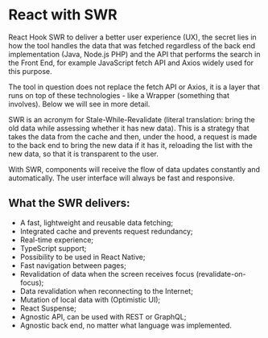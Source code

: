 # React with SWR

React Hook SWR to deliver a better user experience (UX), the secret lies in how the tool handles the data that was fetched regardless of the back end implementation (Java, Node.js PHP) and the API that performs the search in the Front End, for example JavaScript fetch API and Axios widely used for this purpose.

The tool in question does not replace the fetch API or Axios, it is a layer that runs on top of these technologies - like a Wrapper (something that involves). Below we will see in more detail.

SWR is an acronym for Stale-While-Revalidate (literal translation: bring the old data while assessing whether it has new data). This is a strategy that takes the data from the cache and then, under the hood, a request is made to the back end to bring the new data if it has it, reloading the list with the new data, so that it is transparent to the user.

With SWR, components will receive the flow of data updates constantly and automatically. The user interface will always be fast and responsive.

## What the SWR delivers:

- A fast, lightweight and reusable data fetching;
- Integrated cache and prevents request redundancy;
- Real-time experience;
- TypeScript support;
- Possibility to be used in React Native;
- Fast navigation between pages;
- Revalidation of data when the screen receives focus (revalidate-on-focus);
- Data revalidation when reconnecting to the Internet;
- Mutation of local data with (Optimistic UI);
- React Suspense;
- Agnostic API, can be used with REST or GraphQL;
- Agnostic back end, no matter what language was implemented.
